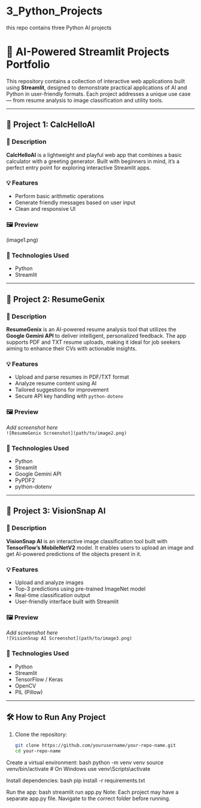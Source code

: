# 3_Python_Projects
this repo contains three Python AI projects


# 🚀 AI-Powered Streamlit Projects Portfolio

This repository contains a collection of interactive web applications built using **Streamlit**, designed to demonstrate practical applications of AI and Python in user-friendly formats. Each project addresses a unique use case — from resume analysis to image classification and utility tools.

---

## 📁 Project 1: CalcHelloAI

### 🔹 Description
**CalcHelloAI** is a lightweight and playful web app that combines a basic calculator with a greeting generator. Built with beginners in mind, it’s a perfect entry point for exploring interactive Streamlit apps.

### 💡 Features
- Perform basic arithmetic operations
- Generate friendly messages based on user input
- Clean and responsive UI

### 🖼️ Preview    
(image1.png)

### 🔧 Technologies Used
- Python
- Streamlit

---

## 📁 Project 2: ResumeGenix

### 🔹 Description
**ResumeGenix** is an AI-powered resume analysis tool that utilizes the **Google Gemini API** to deliver intelligent, personalized feedback. The app supports PDF and TXT resume uploads, making it ideal for job seekers aiming to enhance their CVs with actionable insights.

### 💡 Features
- Upload and parse resumes in PDF/TXT format
- Analyze resume content using AI
- Tailored suggestions for improvement
- Secure API key handling with `python-dotenv`

### 🖼️ Preview  
*Add screenshot here*  
`![ResumeGenix Screenshot](path/to/image2.png)`

### 🔧 Technologies Used
- Python
- Streamlit
- Google Gemini API
- PyPDF2
- python-dotenv

---

## 📁 Project 3: VisionSnap AI

### 🔹 Description
**VisionSnap AI** is an interactive image classification tool built with **TensorFlow’s MobileNetV2** model. It enables users to upload an image and get AI-powered predictions of the objects present in it.

### 💡 Features
- Upload and analyze images
- Top-3 predictions using pre-trained ImageNet model
- Real-time classification output
- User-friendly interface built with Streamlit

### 🖼️ Preview  
*Add screenshot here*  
`![VisionSnap AI Screenshot](path/to/image3.png)`

### 🔧 Technologies Used
- Python
- Streamlit
- TensorFlow / Keras
- OpenCV
- PIL (Pillow)

---

## 🛠️ How to Run Any Project

1. Clone the repository:
   ```bash
   git clone https://github.com/yourusername/your-repo-name.git
   cd your-repo-name
Create a virtual environment:
bash
python -m venv venv
source venv/bin/activate  # On Windows use venv\Scripts\activate

Install dependencies:
bash
pip install -r requirements.txt

Run the app:
bash
streamlit run app.py
Note: Each project may have a separate app.py file. Navigate to the correct folder before running.
